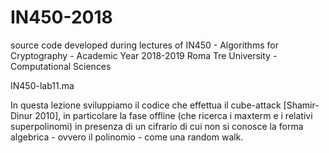 # IN450-2018

source code developed during lectures of IN450 - Algorithms for Cryptography - Academic Year 2018-2019 
Roma Tre University - Computational Sciences

IN450-lab11.ma 

In questa lezione sviluppiamo il codice che effettua 
il cube-attack [Shamir-Dinur 2010], 
in particolare la fase offline (che ricerca i maxterm e i
relativi superpolinomi) in presenza di un cifrario di cui non si conosce
la forma algebrica - ovvero il polinomio - come una random walk.
